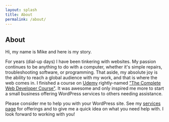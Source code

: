 ```yaml
---
layout: splash
title: About
permalink: /about/
---
```


## About ##

Hi, my name is Mike and here is my story.

For years (dial-up days) I have been tinkering with websites.  My passion continues to be anything to do with a computer, whether it's simple repairs, troubleshooting software, or programming.  That aside, my absolute joy is the ability to reach a global audience with my work, and that is where the web comes in.  I finished a course on [Udemy](https://www.udemy.com) rightly-named ["The Complete Web Developer Course"](https://www.udemy.com/complete-web-developer-course/learn/).  It was awesome and only inspired me more to start a small business offering WordPress services to others needing assistance.

Please consider me to help you with your WordPress site.  See my [services page](http://mikefontenot.me/services) for offerings and to give me a quick idea on what you need help with.  I look forward to working with you!
